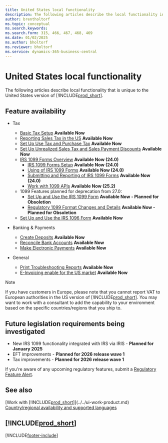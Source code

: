 ```yaml
---
title: United States local functionality
description: The following articles describe the local functionality in the United States version of Business Central.
author: brentholtorf
ms.topic: conceptual
ms.search.keywords:
ms.search.form: 315, 466, 467, 468, 469
ms.date: 01/02/2025
ms.author: bholtorf
ms.reviewer: bholtorf
ms.service: dynamics-365-business-central
---
```


# United States local functionality

The following articles describe local functionality that is unique to the United States version of [!INCLUDE[prod_short](../../includes/prod_short.md)].

## Feature availability  

* Tax
  * [Basic Tax Setup](us-tax-setup.md) **Available Now**
  * [Reporting Sales Tax in the US](us-sales-tax.md) **Available Now**
  * [Set Up Use Tax and Purchase Tax](how-to-set-up-use-tax-and-purchase-tax.md) **Available Now**  
  * [Set Up Unrealized Sales Tax and Sales Payment Discounts](how-to-set-up-unrealized-sales-tax-and-sales-payment-discounts.md) **Available Now**  
  * [IRS 1099 Forms Overview](introduction-to-the-irs-forms.md) **Available Now (24.0)**
      * [IRS 1099 Forms Setup](set-up-use-irs1099-form-v24.md) **Available Now (24.0)**
      * [Using of IRS 1099 Forms](how-to-1099-use.md) **Available Now (24.0)**
      * [Submitting and Reporting of IRS 1099 Forms](how-to-1099-report.md) **Available Now (24.0)**
      * [Work with 1099 APIs](/dynamics365/business-central/dev-itpro/api-irs1099/irs1099-api) **Available Now (25.2)**
  * 1099 Features planned for deprecation from 27.0: 
     * [Set Up and Use the IRS 1099 Form](set-up-use-irs1099-form.md) **Available Now - Planned for Obsoletion**  
     * [Regulatory 1099 Format Changes and Details](tax-1099-changes.md) **Available Now - Planned for Obsoletion**  
  * [Set Up and Use the IRS 1096 Form](set-up-use-irs1096-form.md) **Available Now**

* Banking & Payments
  * [Create Deposits](how-to-create-deposits.md) **Available Now**  
  * [Reconcile Bank Accounts](how-to-reconcile-bank-accounts.md) **Available Now**
  * [Make Electronic Payments](../../finance-make-payments-with-bank-data-conversion-service-or-sepa-credit-transfer.md#exporting-payments-to-a-bank-file) **Available Now**

* General
  * [Print Troubleshooting Reports](how-to-print-troubleshooting-reports.md) **Available Now**  
  * [E-Invoicing enable for the US market](../../finance-how-setup-edocuments-external.md) **Available Now**

> [!NOTE]
> If you have customers in Europe, please note that you cannot report VAT to European authorities in the US version of [!INCLUDE[prod_short](../../includes/prod_short.md)]. You may want to work with a consultant to add the capability to your environment based on the specific countries/regions that you ship to.  

## Future legislation requirements being investigated

* New IRS 1099 functionality integrated with IRS via IRIS - **Planned for January 2025**  
* EFT improvements - **Planned for 2026 release wave 1**  
* Tax improvements - **Planned for 2026 release wave 1**  

If you're aware of any upcoming regulatory features, submit a [Regulatory Feature Alert](https://forms.office.com/pages/responsepage.aspx?id=v4j5cvGGr0GRqy180BHbRwkeauYiJKZOpJ0CtKuVmJlURURaMlQ4Rk05UFY4NkVEOTA0MUU5WThXSC4u).

## See also

[Work with [!INCLUDE[prod_short](../../includes/prod_short.md)]](../../ui-work-product.md)  
[Country/regional availability and supported languages](/dynamics365/business-central/dev-itpro/compliance/apptest-countries-and-translations)  

## [!INCLUDE[prod_short](../../includes/free_trial_md.md)]  

[!INCLUDE[footer-include](../../includes/footer-banner.md)]
